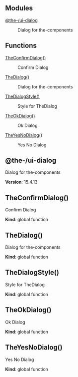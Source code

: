 <!--- Code generated by @the-/script-doc. DO NOT EDIT. -->

## Modules

<dl>
<dt><a href="#module_@the-/ui-dialog">@the-/ui-dialog</a></dt>
<dd><p>Dialog for the-components</p>
</dd>
</dl>

## Functions

<dl>
<dt><a href="#TheConfirmDialog">TheConfirmDialog()</a></dt>
<dd><p>Confirm Dialog</p>
</dd>
<dt><a href="#TheDialog">TheDialog()</a></dt>
<dd><p>Dialog for the-components</p>
</dd>
<dt><a href="#TheDialogStyle">TheDialogStyle()</a></dt>
<dd><p>Style for TheDialog</p>
</dd>
<dt><a href="#TheOkDialog">TheOkDialog()</a></dt>
<dd><p>Ok Dialog</p>
</dd>
<dt><a href="#TheYesNoDialog">TheYesNoDialog()</a></dt>
<dd><p>Yes No Dialog</p>
</dd>
</dl>

<a name="module_@the-/ui-dialog"></a>

## @the-/ui-dialog
Dialog for the-components

**Version**: 15.4.13  
<a name="TheConfirmDialog"></a>

## TheConfirmDialog()
Confirm Dialog

**Kind**: global function  
<a name="TheDialog"></a>

## TheDialog()
Dialog for the-components

**Kind**: global function  
<a name="TheDialogStyle"></a>

## TheDialogStyle()
Style for TheDialog

**Kind**: global function  
<a name="TheOkDialog"></a>

## TheOkDialog()
Ok Dialog

**Kind**: global function  
<a name="TheYesNoDialog"></a>

## TheYesNoDialog()
Yes No Dialog

**Kind**: global function  
